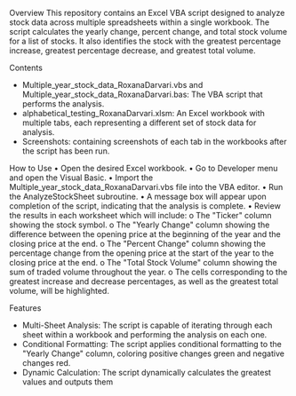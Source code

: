 Overview
This repository contains an Excel VBA script designed to analyze stock data across multiple spreadsheets within a single workbook. The script calculates the yearly change, percent change, and total stock volume for a list of stocks. It also identifies the stock with the greatest percentage increase, greatest percentage decrease, and greatest total volume.

Contents
- Multiple_year_stock_data_RoxanaDarvari.vbs and Multiple_year_stock_data_RoxanaDarvari.bas: The VBA script that performs the analysis.
- alphabetical_testing_RoxanaDarvari.xlsm: An Excel workbook with multiple tabs, each representing a different set of stock data for analysis.
- Screenshots: containing screenshots of each tab in the workbooks after the script has been run.

How to Use
•	Open the desired Excel workbook.
•	Go to Developer menu and open the Visual Basic.
•	Import the Multiple_year_stock_data_RoxanaDarvari.vbs file into the VBA editor.
•	Run the AnalyzeStockSheet subroutine.
•	A message box will appear upon completion of the script, indicating that the analysis is complete.
•	Review the results in each worksheet which will include:
      o	The "Ticker" column showing the stock symbol.
      o	The "Yearly Change" column showing the difference between the opening price at the beginning of the year and the closing price at the end.
      o	The "Percent Change" column showing the percentage change from the opening price at the start of the year to the closing price at the end.
      o	The "Total Stock Volume" column showing the sum of traded volume throughout the year.
      o	The cells corresponding to the greatest increase and decrease percentages, as well as the greatest total volume, will be highlighted.

Features
- Multi-Sheet Analysis: The script is capable of iterating through each sheet within a workbook and performing the analysis on each one.
- Conditional Formatting: The script applies conditional formatting to the "Yearly Change" column, coloring positive changes green and negative changes red.
- Dynamic Calculation: The script dynamically calculates the greatest values and outputs them
